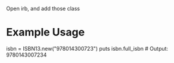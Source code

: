 Open irb, and add those class
# Example Usage
isbn = ISBN13.new("978014300723")
puts isbn.full_isbn # Output: 9780143007234

